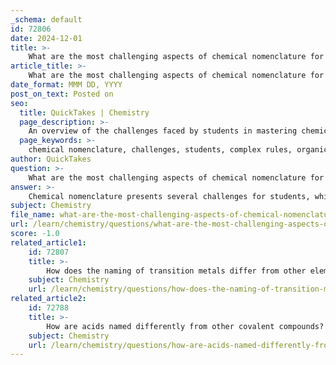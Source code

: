 ```yaml
---
_schema: default
id: 72806
date: 2024-12-01
title: >-
    What are the most challenging aspects of chemical nomenclature for students?
article_title: >-
    What are the most challenging aspects of chemical nomenclature for students?
date_format: MMM DD, YYYY
post_on_text: Posted on
seo:
  title: QuickTakes | Chemistry
  page_description: >-
    An overview of the challenges faced by students in mastering chemical nomenclature, including complex rules, organic nomenclature confusion, memorization requirements, naming ionic compounds, lack of practice resources, and difficulties interpreting chemical formulas.
  page_keywords: >-
    chemical nomenclature, challenges, students, complex rules, organic compounds, memorization, ionic compounds, practice resources, chemical formulas, IUPAC
author: QuickTakes
question: >-
    What are the most challenging aspects of chemical nomenclature for students?
answer: >-
    Chemical nomenclature presents several challenges for students, which can significantly impact their understanding and performance in chemistry. Here are some of the most common difficulties:\n\n1. **Complexity of Rules**: The nomenclature system is built on a series of conventions that have evolved over time, some dating back to the 19th century. This historical layering can make it difficult for students to grasp the current rules, as they may encounter archaic terms and inconsistent naming practices (Brecher, 1999).\n\n2. **Organic Nomenclature Confusion**: Naming organic compounds, in particular, can be daunting. The IUPAC nomenclature for organic molecules is systematic, but the application of these rules can lead to confusion. Simple structures can often have multiple names, which complicates the learning process (e.g., dichloromethane vs. methylene chloride).\n\n3. **Memorization Requirements**: Students must memorize a variety of prefixes, suffixes, and the names of common polyatomic ions to effectively name compounds. This memorization can be overwhelming, especially when students are also expected to understand the underlying chemistry (e.g., the difference between ionic and covalent compounds).\n\n4. **Naming Ionic Compounds**: While the rules for naming ionic compounds are more straightforward than those for organic compounds, students often struggle with the concept of not indicating the ratio of elements in the name. Additionally, the use of Roman numerals for metals with multiple charges can add another layer of complexity (e.g., iron(II) vs. iron(III)).\n\n5. **Lack of Practice Resources**: Although there are many resources available that describe the rules for naming molecules, there is a notable lack of materials that allow students to practice these skills independently. This gap can hinder their ability to apply what they have learned effectively (Brecher, 1999).\n\n6. **Interpreting Chemical Formulas**: Understanding how to derive names from chemical formulas requires a solid grasp of both molecular and empirical formulas. Students often find it challenging to translate between these representations and the corresponding names of compounds.\n\nOverall, the combination of complex rules, the need for memorization, and the lack of practical resources contributes to the difficulties students face in mastering chemical nomenclature.
subject: Chemistry
file_name: what-are-the-most-challenging-aspects-of-chemical-nomenclature-for-students.md
url: /learn/chemistry/questions/what-are-the-most-challenging-aspects-of-chemical-nomenclature-for-students
score: -1.0
related_article1:
    id: 72807
    title: >-
        How does the naming of transition metals differ from other elements?
    subject: Chemistry
    url: /learn/chemistry/questions/how-does-the-naming-of-transition-metals-differ-from-other-elements
related_article2:
    id: 72788
    title: >-
        How are acids named differently from other covalent compounds?
    subject: Chemistry
    url: /learn/chemistry/questions/how-are-acids-named-differently-from-other-covalent-compounds
---
```


&nbsp;